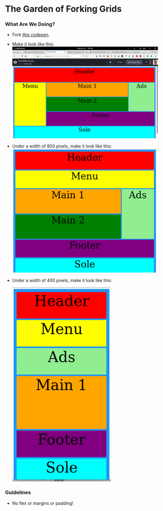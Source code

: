 # The Garden of Forking Grids

### What Are We Doing?

* Fork [this codepen](https://codepen.io/abbreviatedman/pen/JQbrdm?editors=1100).
* Make it look like this: ![desktop layout](./desktop.png)
* Under a width of 800 pixels, make it look like this: ![tablet layout](./tablet.png)
* Under a width of 400 pixels, make it look like this:

    ![mobile layout](./mobile.png)


### Guidelines

* No flex or margins or padding!
